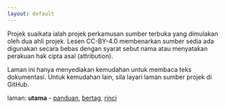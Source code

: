 ```yaml
---
layout: default
---
```


Projek suaikata ialah projek perkamusan sumber terbuka yang
dimulakan oleh dua ahli projek. Lesen CC-BY-4.0 membenarkan
sumber sedia ada digunakan secara bebas dengan syarat sebut
nama atau menyatakan perakuan hak cipta asal (attribution).

Laman ini hanya menyediakan kemudahan untuk membaca teks
dokumentasi. Untuk kemudahan lain, sila layari laman sumber
projek di GitHub.

laman: **utama** - [panduan][2], [bertag][3], [rinci][4]

  [2]: panduan/index.md
  [3]: bertag.md
  [4]: rinci.md
